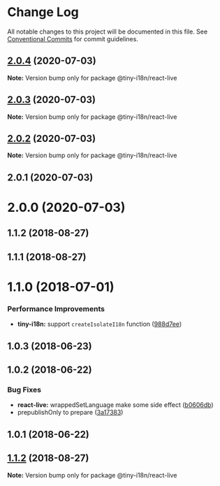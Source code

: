 # Change Log

All notable changes to this project will be documented in this file.
See [Conventional Commits](https://conventionalcommits.org) for commit guidelines.

<a name="2.0.4"></a>
## [2.0.4](https://github.com/imcuttle/tiny-i18n/compare/@tiny-i18n/react-live@2.0.3...@tiny-i18n/react-live@2.0.4) (2020-07-03)




**Note:** Version bump only for package @tiny-i18n/react-live

<a name="2.0.3"></a>
## [2.0.3](https://github.com/imcuttle/tiny-i18n/compare/@tiny-i18n/react-live@2.0.2...@tiny-i18n/react-live@2.0.3) (2020-07-03)




**Note:** Version bump only for package @tiny-i18n/react-live

<a name="2.0.2"></a>
## [2.0.2](https://github.com/imcuttle/tiny-i18n/compare/@tiny-i18n/react-live@2.0.1...@tiny-i18n/react-live@2.0.2) (2020-07-03)




**Note:** Version bump only for package @tiny-i18n/react-live

<a name="2.0.1"></a>
## 2.0.1 (2020-07-03)



<a name="2.0.0"></a>
# 2.0.0 (2020-07-03)



<a name="1.1.2"></a>
## 1.1.2 (2018-08-27)



<a name="1.1.1"></a>
## 1.1.1 (2018-08-27)



<a name="1.1.0"></a>
# 1.1.0 (2018-07-01)


### Performance Improvements

* **tiny-i18n:** support `createIsolateI18n` function ([988d7ee](https://github.com/imcuttle/tiny-i18n/commit/988d7ee))



<a name="1.0.3"></a>
## 1.0.3 (2018-06-23)



<a name="1.0.2"></a>
## 1.0.2 (2018-06-22)


### Bug Fixes

* **react-live:** wrappedSetLanguage make some side effect ([b0606db](https://github.com/imcuttle/tiny-i18n/commit/b0606db))
* prepublishOnly to prepare ([3a17383](https://github.com/imcuttle/tiny-i18n/commit/3a17383))



<a name="1.0.1"></a>
## 1.0.1 (2018-06-22)




<a name="1.1.2"></a>
## [1.1.2](https://github.com/imcuttle/tiny-i18n/compare/v1.1.1...v1.1.2) (2018-08-27)




**Note:** Version bump only for package @tiny-i18n/react-live
